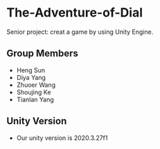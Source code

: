 # The-Adventure-of-Dial
Senior project: creat a game by using Unity Engine.
## Group Members
* Heng Sun
* Diya Yang
* Zhuoer Wang
* Shoujing Ke
* Tianlan Yang
## Unity Version
* Our unity version is 2020.3.27f1
